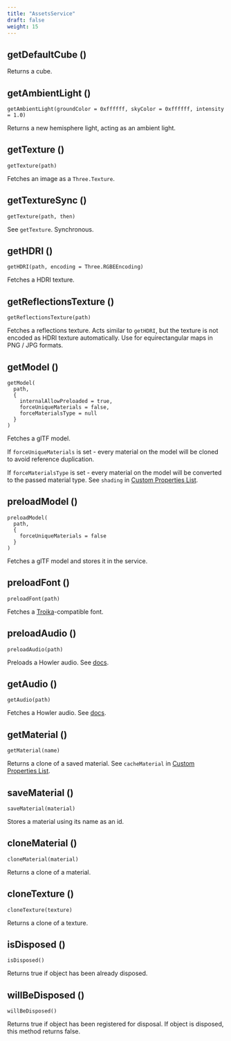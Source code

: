 ```yaml
---
title: "AssetsService"
draft: false
weight: 15
---
```


## getDefaultCube ()

Returns a cube.

## getAmbientLight ()

`getAmbientLight(groundColor = 0xffffff, skyColor = 0xffffff, intensity = 1.0)`

Returns a new hemisphere light, acting as an ambient light.

## getTexture ()

`getTexture(path)`

Fetches an image as a `Three.Texture`.

## getTextureSync ()

`getTexture(path, then)`

See `getTexture`. Synchronous.

## getHDRI ()

`getHDRI(path, encoding = Three.RGBEEncoding)`

Fetches a HDRI texture.

## getReflectionsTexture ()

`getReflectionsTexture(path)`

Fetches a reflections texture. Acts similar to `getHDRI`, but the texture is not encoded as HDRI texture automatically. Use for equirectangular maps in PNG / JPG formats.

## getModel ()

```
getModel(
  path,
  {
    internalAllowPreloaded = true,
    forceUniqueMaterials = false,
    forceMaterialsType = null
  }
)
```

Fetches a glTF model.

If `forceUniqueMaterials` is set - every material on the model will be cloned to avoid reference duplication.

If `forceMaterialsType` is set - every material on the model will be converted to the passed material type. See `shading` in [Custom Properties List](/advanced/custom-properties/).

## preloadModel ()

```
preloadModel(
  path,
  {
    forceUniqueMaterials = false
  }
)
```

Fetches a glTF model and stores it in the service.

## preloadFont ()

`preloadFont(path)`

Fetches a [Troika](https://www.npmjs.com/package/troika-three-text)-compatible font.

## preloadAudio ()

`preloadAudio(path)`

Preloads a Howler audio. See [docs](https://github.com/goldfire/howler.js).

## getAudio ()

`getAudio(path)`

Fetches a Howler audio. See [docs](https://github.com/goldfire/howler.js).

## getMaterial ()

`getMaterial(name)`

Returns a clone of a saved material. See `cacheMaterial` in [Custom Properties List](/advanced/custom-properties/).

## saveMaterial ()

`saveMaterial(material)`

Stores a material using its name as an id.

## cloneMaterial ()

`cloneMaterial(material)`

Returns a clone of a material.

## cloneTexture ()

`cloneTexture(texture)`

Returns a clone of a texture.

## isDisposed ()

`isDisposed()`

Returns true if object has been already disposed.

## willBeDisposed ()

`willBeDisposed()`

Returns true if object has been registered for disposal. If object is disposed, this method returns false.

